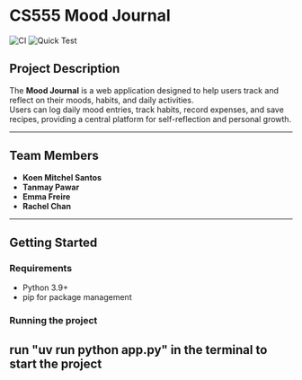# CS555 Mood Journal
![CI](https://github.com/Tpawar05/CS555-Mood_Journal_Scrumanddone/actions/workflows/ci.yml/badge.svg?branch=main)
![Quick Test](https://github.com/Tpawar05/CS555-Mood_Journal_Scrumanddone/actions/workflows/quick-test.yml/badge.svg?branch=main)



## Project Description
The **Mood Journal** is a web application designed to help users track and reflect on their moods, habits, and daily activities.  
Users can log daily mood entries, track habits, record expenses, and save recipes, providing a central platform for self-reflection and personal growth.

---

## Team Members
- **Koen Mitchel Santos** 
- **Tanmay Pawar**
- **Emma Freire**
- **Rachel Chan**

---

## Getting Started
### Requirements
- Python 3.9+  
- pip for package management  

### Running the project
## run "uv run python app.py" in the terminal to start the project